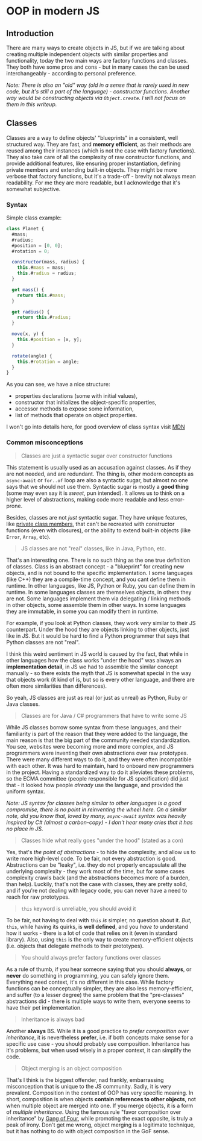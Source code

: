 # OOP in modern JS

## Introduction

There are many ways to create objects in JS, but if we are talking about creating multiple independent objects with similar properties and functionality, today the two main ways are factory functions and classes. They both have some pros and cons - but in many cases the can be used interchangeably - according to personal preference.

_Note: There is also an "old" way (old in a sense that is rarely used in new code, but it's still a part of the language) - constructor functions. Another way would be constructing objects via `Object.create`. I will not focus on them in this writeup._

## Classes

Classes are a way to define objects' "blueprints" in a consistent, well structured way. They are fast, and **memory efficient**, as their methods are reused among their instances (which is not the case with factory functions). They also take care of all the complexity of raw constructor functions, and provide additional features, like ensuring proper instantiation, defining private members and extending built-in objects. They might be more verbose that factory functions, but it's a trade-off - brevity not always mean readability. For me they are more readable, but I acknowledge that it's somewhat subjective.

### Syntax

Simple class example:

```js
class Planet {
  #mass;
  #radius;
  #position = [0, 0];
  #rotation = 0;

  constructor(mass, radius) {
    this.#mass = mass;
    this.#radius = radius;
  }

  get mass() {
    return this.#mass;
  }

  get radius() {
    return this.#radius;
  }

  move(x, y) {
    this.#position = [x, y];
  }

  rotate(angle) {
    this.#rotation = angle;
  }
}
```

As you can see, we have a nice structure:

- properties declarations (some with initial values),
- constructor that initializes the object-specific properties,
- accessor methods to expose some information,
- list of methods that operate on object properties.

I won't go into details here, for good overview of class syntax visit [MDN](https://developer.mozilla.org/en-US/docs/Web/JavaScript/Reference/Classes)

### Common misconceptions

> Classes are just a syntactic sugar over constructor functions

This statement is usually used as an accusation against classes. As if they are not needed, and are redundant. The thing is, other modern concepts as `async-await` or `for..of` loop are also a syntactic sugar, but almost no one says that we should not use them. Syntactic sugar is mostly a **good thing** (some may even say it is _sweet_, pun intended). It allows us to think on a higher level of abstractions, making code more readable and less error-prone.

Besides, classes are not _just_ syntactic sugar. They have unique features, like [private class members](https://developer.mozilla.org/en-US/docs/Web/JavaScript/Reference/Classes/Private_class_fields), that can't be recreated with constructor functions (even with closures), or the ability to extend built-in objects (like `Error`, `Array`, etc).

> JS classes are not "real" classes, like in Java, Python, etc.

That's an interesting one. There is no such thing as the one true definition of classes. Class is an abstract concept - a "blueprint" for creating new objects, and is not bound to the specific implementation. I some languages (like C++) they are a compile-time concept, and you cant define them in runtime. In other languages, like JS, Python or Ruby, you can define them in runtime. In some languages classes are themselves objects, in others they are not. Some languages implement them via delegating / linking methods in other objects, some assemble them in other ways. In some languages they are immutable, in some you can modify them in runtime.

For example, if you look at Python classes, they work _very_ similar to their JS counterpart. Under the hood they are objects linking to other objects, just like in JS. But it would be hard to find a Python programmer that says that Python classes are not "real".

I think this weird sentiment in JS world is caused by the fact, that while in other languages how the class works "under the hood" was always an **implementation detail**, in JS we had to assemble the similar concept manually - so there exists the myth that JS is somewhat special in the way that objects work (it kind of is, but so is every other language, and there are often more similarities than differences).

So yeah, JS classes are just as real (or just as unreal) as Python, Ruby or Java classes.

> Classes are for Java / C# programmers that have to write some JS

While JS classes borrow some syntax from these languages, and their familiarity is part of the reason that they were added to the language, the main reason is that the big part of the community needed standardization. You see, websites were becoming more and more complex, and JS programmers were inventing their own abstractions over raw prototypes. There were many different ways to do it, and they were often incompatible with each other. It was hard to maintain, hard to onboard new programmers in the project. Having a standardized way to do it alleviates these problems, so the ECMA committee (people responsible for JS specification) did just that - it looked how people _already_ use the language, and provided the uniform syntax.

_Note: JS syntax for classes being similar to other languages is a good compromise, there is no point in reinventing the wheel here. On a similar note, did you know that, loved by many, `async-await` syntax was heavily inspired by C# (almost a carbon-copy) - I don't hear many cries that it has no place in JS._

> Classes hide what really goes "under the hood" (stated as a con)

Yes, that's _the point of abstractions_ - to hide the complexity, and allow us to write more high-level code. To be fair, not every abstraction is good. Abstractions can be "leaky", i.e. they do not properly encapsulate all the underlying complexity - they work most of the time, but for some cases complexity crawls back (and the abstractions becomes more of a burden, than help). Luckily, that's not the case with classes, they are pretty solid, and if you're not dealing with legacy code, you can never have a need to reach for raw prototypes.

> `this` keyword is unreliable, you should avoid it

To be fair, not having to deal with `this` _is_ simpler, no question about it. _But_, `this`, while having its quirks, is **well defined**, and you _have to_ understand how it works - there is a lot of code that relies on it (even in standard library). Also, using `this` is the only way to create memory-efficient objects (i.e. objects that delegate methods to their prototypes).

> You should always prefer factory functions over classes

As a rule of thumb, if you hear someone saying that you should **always**, or **never** do something in programming, you can safely ignore them. Everything need context, it's no different in this case. While factory functions can be conceptually simpler, they are also less memory-efficient, and suffer (to a lesser degree) the same problem that the "pre-classes" abstractions did - there is multiple ways to write them, everyone seems to have their pet implementation.

> Inheritance is always bad

Another **always** BS. While it is a good practice to _prefer composition over inheritance_, it is nevertheless **prefer**, i.e. if both concepts make sense for a specific use case - you should probably use composition. Inheritance has it's problems, but when used wisely in a proper context, it can simplify the code.

> Object merging is an object composition

That's I think is the biggest offender, nad frankly, embarrassing misconception that is unique to the JS community. Sadly, it is very prevalent. Composition in the context of OOP has very specific meaning. In short, composition is when objects **contain references to other objects**, not when multiple object are merged into one. If you merge objects, it is a form of _multiple inheritance_. Using the famous rule "favor composition over inheritance" by [Gang of Four](https://en.wikipedia.org/wiki/Design_Patterns), while promoting the exact opposite, is truly a peak of irony. Don't get me wrong, object merging is a legitimate technique, but it has nothing to do with object composition in the GoF sense.
